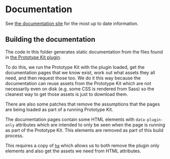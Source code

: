 # Documentation

See [the documentation site](https://register-dynamics.github.io/data-import)
for the most up to date information.

## Building the documentation

The code in this folder generates static documentation from the files found in
[the Prototype Kit plugin](../lib/importer/assets/docs/).

To do this, we run the Prototype Kit with the plugin loaded, get the
documentation pages that we know exist, work out what assets they all need, and
then request those too. We do it this way because the documentation can reuse
assets from the Prototype Kit which are not necessarily even on disk (e.g. some
CSS is rendered from Sass) so the cleanest way to get those assets is just to
download them.

There are also some patches that remove the assumptions that the pages are being
loaded as part of a running Prototype Kit.

The documentation pages contain some HTML elements with `data-plugin-only`
attributes which are intended to only be seen when the page is running as part
of the Prototype Kit. This elements are removed as part of this build process.

This requires a copy of [`hq`](https://github.com/ludovicianul/hq/releases)
which allows us to both remove the plugin only elements and also get the assets
we need from HTML attributes.
